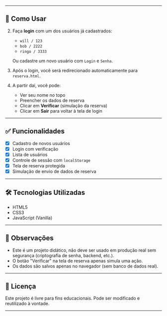 
---

## 🚀 Como Usar


2. Faça **login** com um dos usuários já cadastrados:
   - `will / 123`
   - `bob / 2222`
   - `ringo / 3333`

   Ou cadastre um novo usuário com `Login` e `Senha`.

3. Após o login, você será redirecionado automaticamente para `reserva.html`.

4. A partir daí, você pode:
   - Ver seu nome no topo
   - Preencher os dados de reserva
   - Clicar em **Verificar** (simulação da reserva)
   - Clicar em **Sair** para voltar à tela de login

---


## ✅ Funcionalidades

- [x] Cadastro de novos usuários
- [x] Login com verificação
- [x] Lista de usuários
- [x] Controle de sessão com `localStorage`
- [x] Tela de reserva protegida
- [x] Simulação de envio de dados de reserva

---

## 🛠 Tecnologias Utilizadas

- HTML5
- CSS3
- JavaScript (Vanilla)

---

## 📌 Observações

- Este é um projeto didático, não deve ser usado em produção real sem segurança (criptografia de senha, backend, etc.).
- O botão "Verificar" na tela de reserva apenas simula uma ação.
- Os dados são salvos apenas no navegador (sem banco de dados real).

---

## 📄 Licença

Este projeto é livre para fins educacionais. Pode ser modificado e reutilizado à vontade.

---
